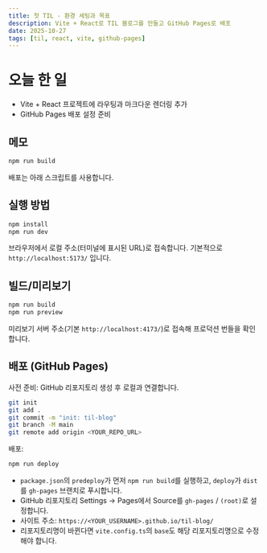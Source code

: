 ```yaml
---
title: 첫 TIL - 환경 세팅과 목표
description: Vite + React로 TIL 블로그를 만들고 GitHub Pages로 배포
date: 2025-10-27
tags: [til, react, vite, github-pages]
---
```


# 오늘 한 일

- Vite + React 프로젝트에 라우팅과 마크다운 렌더링 추가
- GitHub Pages 배포 설정 준비

## 메모

```bash
npm run build
```

배포는 아래 스크립트를 사용합니다.

## 실행 방법

```bash
npm install
npm run dev
```

브라우저에서 로컬 주소(터미널에 표시된 URL)로 접속합니다. 기본적으로 `http://localhost:5173/` 입니다.

## 빌드/미리보기

```bash
npm run build
npm run preview
```

미리보기 서버 주소(기본 `http://localhost:4173/`)로 접속해 프로덕션 번들을 확인합니다.

## 배포 (GitHub Pages)

사전 준비: GitHub 리포지토리 생성 후 로컬과 연결합니다.

```bash
git init
git add .
git commit -m "init: til-blog"
git branch -M main
git remote add origin <YOUR_REPO_URL>
```

배포:

```bash
npm run deploy
```

- `package.json`의 `predeploy`가 먼저 `npm run build`를 실행하고, `deploy`가 `dist`를 `gh-pages` 브랜치로 푸시합니다.
- GitHub 리포지토리 Settings → Pages에서 Source를 `gh-pages` / `(root)`로 설정합니다.
- 사이트 주소: `https://<YOUR_USERNAME>.github.io/til-blog/`
- 리포지토리명이 바뀐다면 `vite.config.ts`의 `base`도 해당 리포지토리명으로 수정해야 합니다.
